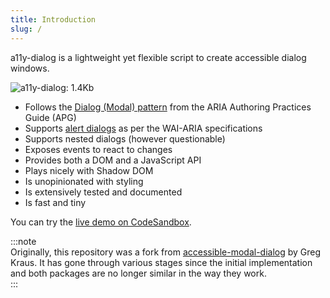 ```yaml
---
title: Introduction
slug: /
---
```


a11y-dialog is a lightweight yet flexible script to create accessible dialog windows.

![a11y-dialog: 1.4Kb](https://badgen.net/bundlephobia/minzip/a11y-dialog/)

- Follows the [Dialog (Modal) pattern](https://www.w3.org/WAI/ARIA/apg/patterns/dialogmodal/) from the ARIA Authoring Practices Guide (APG)
- Supports [alert dialogs](https://w3c.github.io/aria/#alertdialog) as per the WAI-ARIA specifications
- Supports nested dialogs (however questionable)
- Exposes events to react to changes
- Provides both a DOM and a JavaScript API
- Plays nicely with Shadow DOM
- Is unopinionated with styling
- Is extensively tested and documented
- Is fast and tiny

You can try the [live demo on CodeSandbox](https://codesandbox.io/s/a11y-dialog-v7-pnwqu).

:::note  
Originally, this repository was a fork from [accessible-modal-dialog](https://github.com/gdkraus/accessible-modal-dialog) by Greg Kraus. It has gone through various stages since the initial implementation and both packages are no longer similar in the way they work.  
:::
